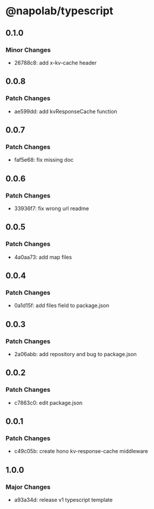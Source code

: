 # @napolab/typescript

## 0.1.0

### Minor Changes

- 26788c8: add x-kv-cache header

## 0.0.8

### Patch Changes

- ae599dd: add kvResponseCache function

## 0.0.7

### Patch Changes

- faf5e68: fix missing doc

## 0.0.6

### Patch Changes

- 33936f7: fix wrong url readme

## 0.0.5

### Patch Changes

- 4a0aa73: add map files

## 0.0.4

### Patch Changes

- 0a1d15f: add files field to package.json

## 0.0.3

### Patch Changes

- 2a06abb: add repository and bug to package.json

## 0.0.2

### Patch Changes

- c7863c0: edit package.json

## 0.0.1

### Patch Changes

- c49c05b: create hono kv-response-cache middleware

## 1.0.0

### Major Changes

- a93a34d: release v1 typescript template
